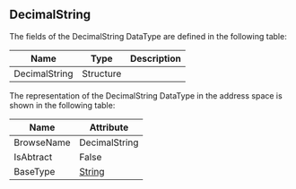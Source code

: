 <!-- datatype -->
## DecimalString
<!-- end of description -->
The fields of the DecimalString DataType are defined in the following table:  

|Name|Type|Description|
|---|---|---|
|DecimalString|Structure||

The representation of the DecimalString DataType in the address space is shown in the following table:  

|Name|Attribute|
|---|---|
|BrowseName|DecimalString|
|IsAbtract|False|
|BaseType|[String](../../../Part3/DataTypes/String/readme.md)|

